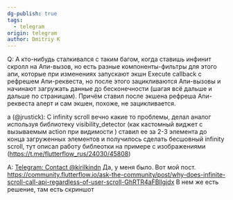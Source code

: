 ```yaml
---
dg-publish: true
tags:
  - telegram
origin: telegram
author: Dmitriy K
---
```

Q:
А кто-нибудь сталкивался с таким багом, когда ставишь инфинит скролл на Апи-вызов, но есть разные компоненты-фильтры для этого апи, которые при изменениях запускают экшн Execute callback с рефрешем Апи-реквеста, но после этого зацикливаются Апи-вызовы и начинают загружать данные до бесконечности (шагая всё дальше и дальше по страницам). Причём ставил после экшена рефреша Апи-реквеста алерт и сам экшен, похоже, не зацикливается.

a (@jrustick):
С infinity scroll вечно какие то проблемы, делал аналог используя библиотеку visibility_detector (как кастомный виджет с вызываемым action при видимости ) ставил ее за 2-3 элемента до конца загруженных элементов и получилось сделать бесшовный infinity scroll, тут описал работу библеотки на примере с изображениями (https://t.me/flutterflow_rus/24030/45808)

A: [Telegram: Contact @kirilkindn](https://t.me/kirilkindn)
Да, у меня было. 
Вот мой пост. 
https://community.flutterflow.io/ask-the-community/post/why-does-infinite-scroll-call-api-regardless-of-user-scroll-GhRTR4aFBllgjdx
В нем же есть решение, там есть скриншот